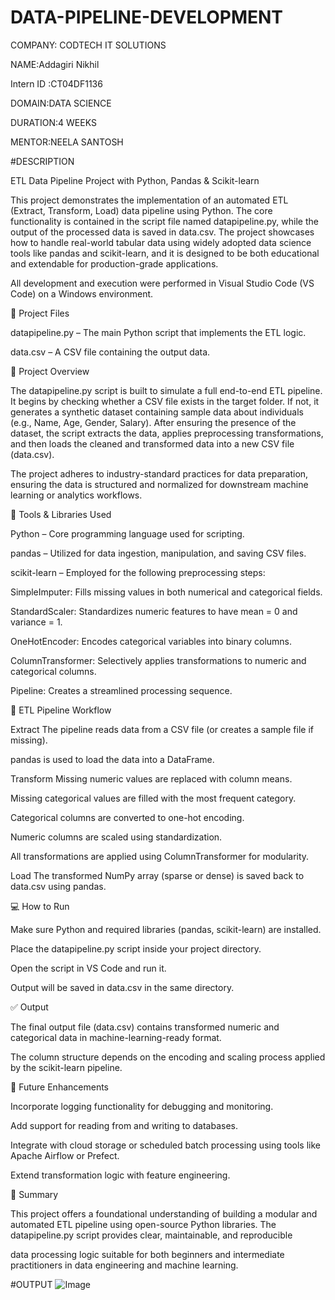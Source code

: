# DATA-PIPELINE-DEVELOPMENT
COMPANY: CODTECH IT SOLUTIONS

NAME:Addagiri Nikhil

Intern ID :CT04DF1136

DOMAIN:DATA SCIENCE

DURATION:4 WEEKS

MENTOR:NEELA SANTOSH

#DESCRIPTION

ETL Data Pipeline Project with Python, Pandas & Scikit-learn

This project demonstrates the implementation of an automated ETL (Extract, Transform, Load) data pipeline using Python. The core functionality is contained in the script file named datapipeline.py, while the output of the processed data is saved in data.csv. The project showcases how to handle real-world tabular data using widely adopted data science tools like pandas and scikit-learn, and it is designed to be both educational and extendable for production-grade applications.

All development and execution were performed in Visual Studio Code (VS Code) on a Windows environment.

📁 Project Files

datapipeline.py – The main Python script that implements the ETL logic.

data.csv – A CSV file containing the output data.

🧱 Project Overview

The datapipeline.py script is built to simulate a full end-to-end ETL pipeline. It begins by checking whether a CSV file exists in the target folder. If not, it generates a synthetic dataset containing sample data about individuals (e.g., Name, Age, Gender, Salary). After ensuring the presence of the dataset, the script extracts the data, applies preprocessing transformations, and then loads the cleaned and transformed data into a new CSV file (data.csv).

The project adheres to industry-standard practices for data preparation, ensuring the data is structured and normalized for downstream machine learning or analytics workflows.

🧰 Tools & Libraries Used

Python – Core programming language used for scripting.

pandas – Utilized for data ingestion, manipulation, and saving CSV files.

scikit-learn – Employed for the following preprocessing steps:

SimpleImputer: Fills missing values in both numerical and categorical fields.

StandardScaler: Standardizes numeric features to have mean = 0 and variance = 1.

OneHotEncoder: Encodes categorical variables into binary columns.

ColumnTransformer: Selectively applies transformations to numeric and categorical columns.

Pipeline: Creates a streamlined processing sequence.

🔁 ETL Pipeline Workflow

Extract The pipeline reads data from a CSV file (or creates a sample file if missing).

pandas is used to load the data into a DataFrame.

Transform Missing numeric values are replaced with column means.

Missing categorical values are filled with the most frequent category.

Categorical columns are converted to one-hot encoding.

Numeric columns are scaled using standardization.

All transformations are applied using ColumnTransformer for modularity.

Load The transformed NumPy array (sparse or dense) is saved back to data.csv using pandas.

💻 How to Run

Make sure Python and required libraries (pandas, scikit-learn) are installed.

Place the datapipeline.py script inside your project directory.

Open the script in VS Code and run it.

Output will be saved in data.csv in the same directory.

✅ Output

The final output file (data.csv) contains transformed numeric and categorical data in machine-learning-ready format.

The column structure depends on the encoding and scaling process applied by the scikit-learn pipeline.

🚀 Future Enhancements

Incorporate logging functionality for debugging and monitoring.

Add support for reading from and writing to databases.

Integrate with cloud storage or scheduled batch processing using tools like Apache Airflow or Prefect.

Extend transformation logic with feature engineering.

📌 Summary

This project offers a foundational understanding of building a modular and automated ETL pipeline using open-source Python libraries. The datapipeline.py script provides clear, maintainable, and reproducible

data processing logic suitable for both beginners and intermediate practitioners in data engineering and machine learning.

#OUTPUT
![Image](https://github.com/user-attachments/assets/4f2d6dc7-980b-4a81-9a36-85a693a3abbd)
